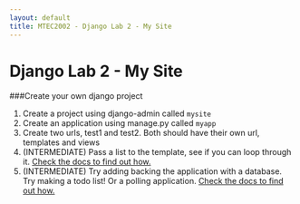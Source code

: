 ```yaml
---
layout: default
title: MTEC2002 - Django Lab 2 - My Site
---
```

Django Lab 2 - My Site
===
###Create your own django project
<ol>
<li>Create a project using django-admin called <code>mysite</code></li>
<li>Create an application using manage.py called <code>myapp</code></li>
<li>Create two urls, test1 and test2.  Both should have their own url, templates and views</li>
<li>(INTERMEDIATE) Pass a list to the template, see if you can loop through it.  <a href="https://docs.djangoproject.com/en/1.4/topics/templates/">Check the docs to find out how.</a></li>
<li>(INTERMEDIATE) Try adding backing the application with a database.  Try making a todo list!  Or a polling application. <a href="https://docs.djangoproject.com/en/1.4/intro/tutorial01/">Check the docs to find out how.</a></li>
</ol>

